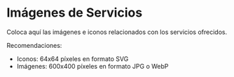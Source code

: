 # Imágenes de Servicios

Coloca aquí las imágenes e iconos relacionados con los servicios ofrecidos.

Recomendaciones:
- Iconos: 64x64 píxeles en formato SVG
- Imágenes: 600x400 píxeles en formato JPG o WebP

